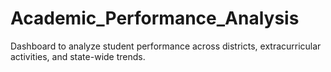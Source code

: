 # Academic_Performance_Analysis
Dashboard to analyze student performance across districts, extracurricular activities, and state-wide trends.
